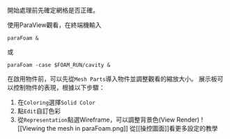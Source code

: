 開始處理前先確定網格是否正確。

使用ParaView觀看，在終端機輸入
```
paraFoam &
```
或
```
paraFoam -case $FOAM_RUN/cavity &
```
在啟用物件前，可以先從`Mesh Parts`導入物件並調整觀看的縮放大小。
展示板可以控制物件的表現，根據以下步驟：
1. 在`Coloring`選擇`Solid Color`
2. 點`Edit`自訂色彩
3. 從`Representation`點選Wireframe，可以調整背景色(View Render)
![[Viewing the mesh in paraFoam.png]]
從[[操控圖面]]看更多設定的教學